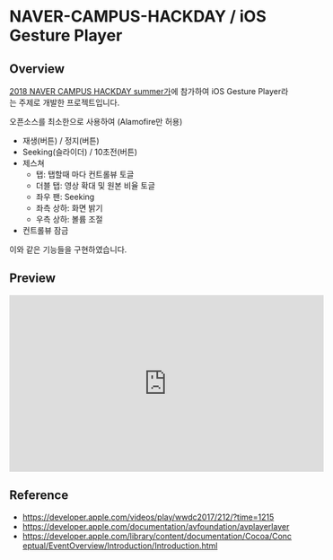 # NAVER-CAMPUS-HACKDAY / iOS Gesture Player

## Overview

[2018 NAVER CAMPUS HACKDAY summer가](https://d2.naver.com/news/5277651)에 참가하여 iOS Gesture Player라는 주제로 개발한 프로젝트입니다.

오픈소스를 최소한으로 사용하여 (Alamofire만 허용)

- 재생(버튼) / 정지(버튼) 
- Seeking(슬라이더) / 10초전(버튼) 
- 제스쳐 
  - 탭: 탭할때 마다 컨트롤뷰 토글 
  - 더블 탭: 영상 확대 및 원본 비율 토글 
  - 좌우 팬:  Seeking 
  - 좌측 상하: 화면 밝기
  - 우측 상하: 볼륨 조절 
- 컨트롤뷰 잠금 

이와 같은 기능들을 구현하였습니다.

## Preview

<iframe width="560" height="315" src="https://www.youtube.com/embed/2bisYhHHs7M" frameborder="0" allow="accelerometer; autoplay; encrypted-media; gyroscope; picture-in-picture" allowfullscreen></iframe>

## Reference

- https://developer.apple.com/videos/play/wwdc2017/212/?time=1215
- https://developer.apple.com/documentation/avfoundation/avplayerlayer
- https://developer.apple.com/library/content/documentation/Cocoa/Conceptual/EventOverview/Introduction/Introduction.html



